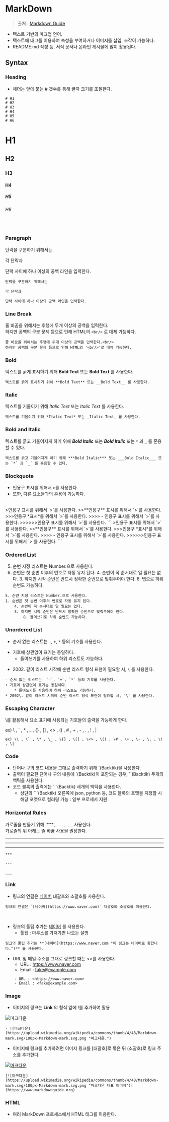 # MarkDown
> 출처 : [Markdown Guide](https://www.markdownguide.org/basic-syntax/)

- 텍스트 기반의 마크업 언어.
- 텍스트에 태그를 이용하여 속성을 부여하거나 이미지를 삽입, 조작이 가능하다.  
- README.md 작성 등, 서식 문서나 온라인 게시물에 많이 활용된다.


## Syntax

### Heading
- 헤더는 앞에 붙는 # 갯수를 통해 글자 크기를 조절한다.
```
# H1
# H2
# H3
# H4
# H5
# H6
```
# H1
## H2
### H3
#### H4
##### H5
###### H6
<br>

### Paragraph
단락을 구분하기 위해서는

각 단락과

단락 사이에 하나 이상의 공백 라인을 입력한다.

```
단락을 구분하기 위해서는

각 단락과

단락 사이에 하나 이상의 공백 라인을 입력한다.
```


### Line Break
줄 바꿈을 위해서는 후행에 두개 이상의 공백을 입력한다.<br/>
하지만 공백의 구분 문제 등으로 인해 HTML의 `<br/>` 로 대체 가능하다.
```
줄 바꿈을 위해서는 후행에 두개 이상의 공백을 입력한다.<br/>
하지만 공백의 구분 문제 등으로 인해 HTML의 '<br/>'로 대체 가능하다.
```


### Bold
텍스트를 굵게 표시하기 위해 **Bold Text** 또는 __Bold Text__ 를 사용한다.
```
텍스트를 굵게 표시하기 위해 **Bold Text** 또는 __Bold Text__ 를 사용한다.
```


### Italic
텍스트를 기울이기 위해 *Italic Text* 또는 _Italic Text_ 를 사용한다.
```
텍스트를 기울이기 위해 *Italic Text* 또는 _Italic Text_ 를 사용한다.
```


### Bold and Italic
텍스트를 굵고 기울어지게 하기 위해 ***Bold Italic*** 또는 ___Bold Italic___ 또는 `*` 과 `_` 를 혼용할 수 있다.
```
텍스트를 굵고 기울어지게 하기 위해 ***Bold Italic*** 또는 ___Bold Italic___ 또는 `*` 과 `_` 를 혼용할 수 있다.
```


### Blockquote
- 인용구 표시를 위해서 `>`를 사용한다.
- 또한, 다른 요소들과의 혼용이 가능하다.
<br/>
>인용구 표시를 위해서 `>`를 사용한다.
>>**인용구** 표시를 위해서 `>`를 사용한다.
>>>인용구 *표시*를 위해서 `>`를 사용한다.
>>>> - 인용구 표시를 위해서 `>`를 사용한다.
>>>>>>인용구 표시를 위해서 `>`를 사용한다.
```
>인용구 표시를 위해서 `>`를 사용한다.
>>**인용구** 표시를 위해서 `>`를 사용한다.
>>>인용구 *표시*를 위해서 `>`를 사용한다.
>>>> - 인용구 표시를 위해서 `>`를 사용한다.
>>>>>>인용구 표시를 위해서 `>`를 사용한다.
```


### Ordered List
5. 순번 지정 리스트는 Number.으로 사용한다.
1. 순번은 첫 순번 이후의 번호로 자동 유지 된다.
	4. 순번이 꼭 순서대로 일 필요는 없다.
	3. 하지만 시작 순번은 반드시 정확한 순번으로 맞춰주어야 한다.
		8. 탭으로 하위 순번도 가능하다.

```
5. 순번 지정 리스트는 Number.으로 사용한다.
1. 순번은 첫 순번 이후의 번호로 자동 유지 된다.
	4. 순번이 꼭 순서대로 일 필요는 없다.
	3. 하지만 시작 순번은 반드시 정확한 순번으로 맞춰주어야 한다.
		8. 들여쓰기로 하위 순번도 가능하다.
```


### Unordered List
- 순서 없는 리스트는  `-`, `+`, `*` 등의 기호를 사용한다.
+ 기호에 상관없이 표기는 동일하다.
	* 들여쓰기를 사용하여 하위 리스트도 가능하다.
* 2002\. 같이 리스트 시작에 순번 리스트 형식 표현이 필요할 시, `\` 를 사용한다.

	
```
- 순서 없는 리스트는  `-`, `+`, `*` 등의 기호를 사용한다.
+ 기호에 상관없이 표기는 동일하다.
	* 들여쓰기를 사용하여 하위 리스트도 가능하다.
* 2002\. 같이 리스트 시작에 순번 리스트 형식 표현이 필요할 시, '\` 를 사용한다.

```


### Escaping Character
\를 활용해서 요소 표기에 사용되는 기호들의 출력을 가능하게 한다.

ex) \\ , \` , \* , \_ , \{} , \[] , \<> , \() , \# , \+ , \- , \. , \! , \|

```
ex) \\ , \` , \* , \_ , \{} , \[] , \<> , \() , \# , \+ , \- , \. , \! , \|
```


### Code
- 단어나 구의 코드 내용을 그대로 출력하기 위해 `(Backtik)을 사용한다.
- 출력이 필요한 단어나 구의 내용에 `(Backtik)이 포함되는 경우, ``(Backtik) 두개의 백틱을 사용한다.
- 코드 블록의 출력에는 ```(Backtik) 세개의 백틱을 사용한다.
	- 상단의 ```(Backtik) 오른쪽에 json, python 등, 코드 블록의 포맷을 지정할 시 해당 포맷으로 컬러링 가능 : 일부 프로세서 지원


### Horizontal Rules
가로줄을 만들기 위해 '***', `---`, `___` 사용한다.<br/>
가로줄의 위 아래는 줄 바꿈 사용을 권장한다.

***

---

___

```
***

---

___
```


### Link
- 링크의 연결은 [네이버](https://www.naver.com) 대괄호와 소괄호를 사용한다.

```
링크의 연결은 `[네이버](https://www.naver.com)` 대괄호와 소괄호를 이용한다.
```
<br/>

- 링크의 툴팁 추가는 [네이버](https://www.naver.com "이 링크는 네이버로 향합니다.") 를 사용한다.
	- 툴팁 : 마우스를 가져가면 나오는 설명
	
```
링크의 툴팁 추가는 **[네이버](https://www.naver.com "이 링크는 네이버로 향합니다.")** 를 사용한다.
```

- URL 및 메일 주소를 그대로 링크할 때는 <>를 사용한다.
	- URL : <https://www.naver.com>
	- Email : <fake@example.com>
	
```
	- URL : <https://www.naver.com>
	- Email : <fake@example.com>
```


### Image
- 이미지의 링크는 **Link** 의 형식 앞에 !를 추가하여 활용

![마크다운](https://upload.wikimedia.org/wikipedia/commons/thumb/4/48/Markdown-mark.svg/100px-Markdown-mark.svg.png "마크다운 대표 이미지")

```
- ![마크다운](https://upload.wikimedia.org/wikipedia/commons/thumb/4/48/Markdown-mark.svg/100px-Markdown-mark.svg.png "마크다운.")
```

- 이미지에 링크를 추가하려면 이미지 링크를 [대괄호]로 묶은 뒤 (소괄호)로 링크 주소를 추가한다.

[![마크다운](https://upload.wikimedia.org/wikipedia/commons/thumb/4/48/Markdown-mark.svg/100px-Markdown-mark.svg.png "마크다운 대표 이미지")](https://www.markdownguide.org)

```
[![마크다운](https://upload.wikimedia.org/wikipedia/commons/thumb/4/48/Markdown-mark.svg/100px-Markdown-mark.svg.png "마크다운 대표 이미지")](https://www.markdownguide.org)
```


### HTML
- 여러 MarkDown 프로세스에서 HTML 태그를 허용한다.